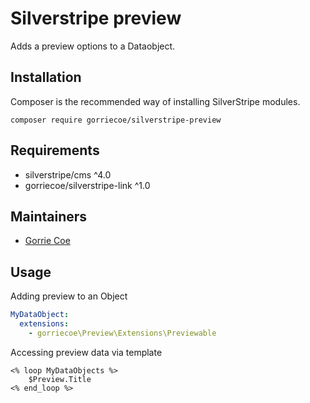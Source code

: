 # Silverstripe preview
Adds a preview options to a Dataobject.

## Installation
Composer is the recommended way of installing SilverStripe modules.
```
composer require gorriecoe/silverstripe-preview
```

## Requirements

- silverstripe/cms ^4.0
- gorriecoe/silverstripe-link ^1.0

## Maintainers

- [Gorrie Coe](https://github.com/gorriecoe)

## Usage
Adding preview to an Object

```yml
MyDataObject:
  extensions:
    - gorriecoe\Preview\Extensions\Previewable
```

Accessing preview data via template
```
<% loop MyDataObjects %>
    $Preview.Title
<% end_loop %>
```
